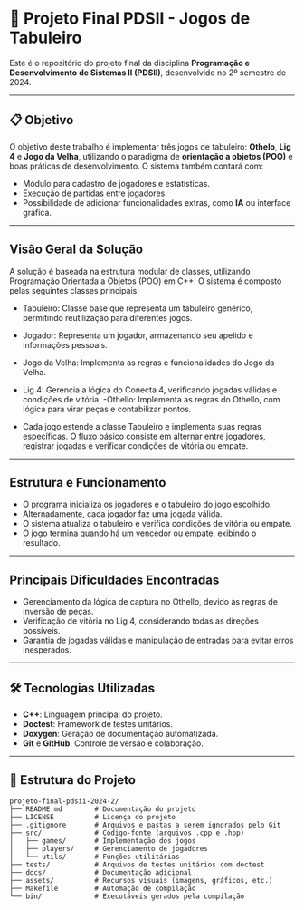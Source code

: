 # 🎲 Projeto Final PDSII - Jogos de Tabuleiro

Este é o repositório do projeto final da disciplina **Programação e Desenvolvimento de Sistemas II (PDSII)**, desenvolvido no 2º semestre de 2024.

---

## 📋 Objetivo
O objetivo deste trabalho é implementar três jogos de tabuleiro: **Othelo**, **Lig 4** e **Jogo da Velha**, utilizando o paradigma de **orientação a objetos (POO)** e boas práticas de desenvolvimento. O sistema também contará com:
- Módulo para cadastro de jogadores e estatísticas.
- Execução de partidas entre jogadores.
- Possibilidade de adicionar funcionalidades extras, como **IA** ou interface gráfica.

---
##  Visão Geral da Solução

A solução é baseada na estrutura modular de classes, utilizando Programação Orientada a Objetos (POO) em C++. O sistema é composto pelas seguintes classes principais:

- Tabuleiro: Classe base que representa um tabuleiro genérico, permitindo reutilização para diferentes jogos.
- Jogador: Representa um jogador, armazenando seu apelido e informações pessoais.
- Jogo da Velha: Implementa as regras e funcionalidades do Jogo da Velha.
- Lig 4: Gerencia a lógica do Conecta 4, verificando jogadas válidas e condições de vitória.
-Othello: Implementa as regras do Othello, com lógica para virar peças e contabilizar pontos.

- Cada jogo estende a classe Tabuleiro e implementa suas regras específicas. O fluxo básico consiste em alternar entre jogadores, registrar jogadas e verificar condições de vitória ou empate.

---
## Estrutura e Funcionamento

- O programa inicializa os jogadores e o tabuleiro do jogo escolhido.
- Alternadamente, cada jogador faz uma jogada válida.
- O sistema atualiza o tabuleiro e verifica condições de vitória ou empate.
- O jogo termina quando há um vencedor ou empate, exibindo o resultado.

---
## Principais Dificuldades Encontradas

- Gerenciamento da lógica de captura no Othello, devido às regras de inversão de peças.
- Verificação de vitória no Lig 4, considerando todas as direções possíveis.
- Garantia de jogadas válidas e manipulação de entradas para evitar erros inesperados.


---
## 🛠️ Tecnologias Utilizadas
- **C++**: Linguagem principal do projeto.
- **Doctest**: Framework de testes unitários.
- **Doxygen**: Geração de documentação automatizada.
- **Git** e **GitHub**: Controle de versão e colaboração.

---

## 📂 Estrutura do Projeto
```plaintext
projeto-final-pdsii-2024-2/
├── README.md        # Documentação do projeto
├── LICENSE          # Licença do projeto 
├── .gitignore       # Arquivos e pastas a serem ignorados pelo Git
├── src/             # Código-fonte (arquivos .cpp e .hpp)
│   ├── games/       # Implementação dos jogos
│   ├── players/     # Gerenciamento de jogadores
│   └── utils/       # Funções utilitárias
├── tests/           # Arquivos de testes unitários com doctest
├── docs/            # Documentação adicional
├── assets/          # Recursos visuais (imagens, gráficos, etc.)
├── Makefile         # Automação de compilação
└── bin/             # Executáveis gerados pela compilação
